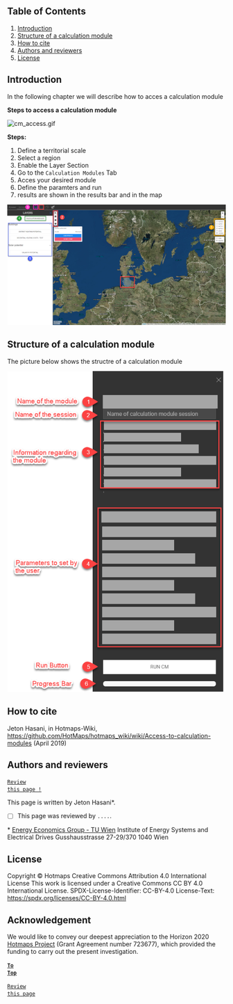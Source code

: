 ﻿## Table of Contents
1. [Introduction](#Introduction)
1. [Structure of a calculation module](#Structure-of-a-calculation-module)
1. [How to cite](#How-to-cite)
1. [Authors and reviewers](#Authors-and-reviewers)
1. [License](#License)

## Introduction 
In the following chapter we will describe how to acces a calculation module

**Steps to access a calculation module**

![cm_access.gif][cm_access]

**Steps:**

1. Define a territorial scale 
1. Select a region
2. Enable the Layer Section
3. Go to the <code>Calculation Modules</code> Tab
4. Acces your desired module
5. Define the paramters and run
6. results are shown in the results bar and in the map

![cm_access.png][cm_access_png]


## Structure of a calculation module

The picture below shows the structre of a calculation module

![cm_structure_png][cm_structure]

## How to cite

Jeton Hasani, in Hotmaps-Wiki, https://github.com/HotMaps/hotmaps_wiki/wiki/Access-to-calculation-modules (April 2019)


## Authors and reviewers
<code>[Review this page !](https://github.com/HotMaps/hotmaps_wiki/wiki/CM-Access/_edit)</code>

This page is written by Jeton Hasani\*.
- [ ] This page was reviewed by <code>....</code>\.


\* [Energy Economics Group - TU Wien](https://eeg.tuwien.ac.at/)
Institute of Energy Systems and Electrical Drives
Gusshausstrasse 27-29/370
1040 Wien

## License
Copyright © Hotmaps
Creative Commons Attribution 4.0 International License
This work is licensed under a Creative Commons CC BY 4.0 International License.
SPDX-License-Identifier: CC-BY-4.0
License-Text: https://spdx.org/licenses/CC-BY-4.0.html


## Acknowledgement
We would like to convey our deepest appreciation to the Horizon 2020 [Hotmaps Project](https://www.hotmaps-project.eu) (Grant Agreement number 723677), which provided the funding to carry out the present investigation.

<code><ins>**[To Top](#table-of-contents)**</ins></code>

<code>[Review this page](https://github.com/HotMaps/hotmaps_wiki/wiki/CM-Access/_edit/#Authors-and-reviewers)</code>

[cm_access]: https://github.com/HotMaps/hotmaps_wiki/blob/master/Images/general_tool_functionalities_and_structure/calculation_module_access.gif

[cm_access_png]: https://github.com/HotMaps/hotmaps_wiki/blob/master/Images/general_tool_functionalities_and_structure/calculation_module_access.png

[cm_structure]: https://github.com/HotMaps/hotmaps_wiki/blob/master/Images/general_tool_functionalities_and_structure/calculation_module_structure.png